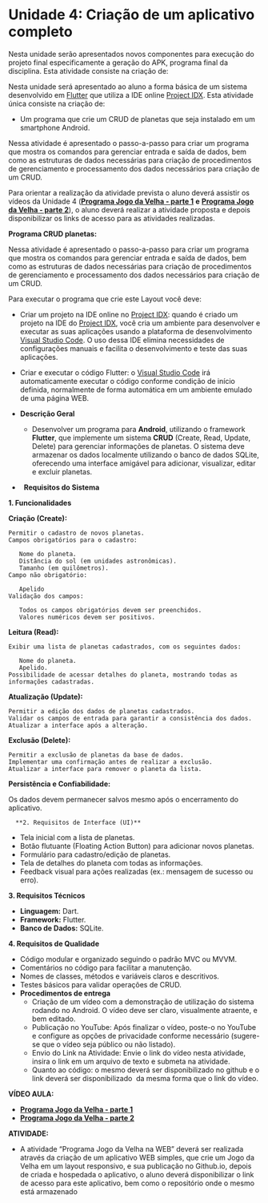# Unidade 4:  Criação de um aplicativo completo

Nesta unidade serão apresentados novos componentes para execução do projeto final especificamente a geração do APK, programa final da disciplina. Esta atividade consiste na criação de:

Nesta unidade  será apresentado ao aluno a forma básica de um sistema desenvolvido em [Flutter](https://flutter.dev/)  que utiliza a IDE online [Project IDX](https://idx.dev/). Esta atividade única consiste na criação de:

- Um programa que crie um CRUD de planetas que seja instalado em um smartphone Android.  

Nessa atividade é apresentado o passo-a-passo para criar um programa que mostra os comandos para gerenciar entrada e saída de dados, bem como as estruturas de dados necessárias para criação de procedimentos de gerenciamento e processamento dos dados necessários para criação de um CRUD.

Para orientar a realização da atividade prevista o aluno deverá assistir os vídeos da Unidade 4 ([**Programa Jogo da Velha - parte 1**](https://youtu.be/Z9QFE3-Wt9c) **e** [**Programa Jogo da Velha - parte 2**](https://youtu.be/v0ZP6CbRaZA)), o aluno deverá realizar a atividade proposta e depois disponibilizar os links de acesso para as atividades realizadas.

**Programa CRUD planetas:**

Nessa atividade é apresentado o passo-a-passo para criar um programa que mostra os comandos para gerenciar entrada e saída de dados, bem como as estruturas de dados necessárias para criação de procedimentos de gerenciamento e processamento dos dados necessários para criação de um CRUD.

Para executar o programa que crie este Layout você deve:

- Criar um projeto na IDE online no [Project IDX](https://idx.dev/): quando é criado um projeto na IDE do [Project IDX](https://idx.dev/), você cria um ambiente para desenvolver e executar as suas aplicações usando a plataforma de desenvolvimento [Visual Studio Code](https://code.visualstudio.com/). O uso dessa IDE elimina necessidades de configurações manuais e facilita o desenvolvimento e teste das suas aplicações.
- Criar e executar o código Flutter: o [Visual Studio Code](https://code.visualstudio.com/) irá automaticamente executar o código conforme condição de início definida, normalmente de forma automática em um ambiente emulado de uma página WEB.


- **Descrição Geral**
  - Desenvolver um programa para **Android**, utilizando o framework **Flutter**, que implemente um sistema **CRUD** (Create, Read, Update, Delete) para gerenciar informações de planetas. O sistema deve armazenar os dados localmente utilizando o banco de dados SQLite, oferecendo uma interface amigável para adicionar, visualizar, editar e excluir planetas.
- ` `**Requisitos do Sistema**

**1. Funcionalidades**

 **Criação (Create):**

    Permitir o cadastro de novos planetas.
    Campos obrigatórios para o cadastro:

       Nome do planeta.
       Distância do sol (em unidades astronômicas).
       Tamanho (em quilômetros).
    Campo não obrigatório:

       Apelido
    Validação dos campos:

       Todos os campos obrigatórios devem ser preenchidos.
       Valores numéricos devem ser positivos.
 **Leitura (Read):**

    Exibir uma lista de planetas cadastrados, com os seguintes dados:

       Nome do planeta.
       Apelido.
    Possibilidade de acessar detalhes do planeta, mostrando todas as informações cadastradas.
 **Atualização (Update):**

    Permitir a edição dos dados de planetas cadastrados.
    Validar os campos de entrada para garantir a consistência dos dados.
    Atualizar a interface após a alteração.
 **Exclusão (Delete):**

    Permitir a exclusão de planetas da base de dados.
    Implementar uma confirmação antes de realizar a exclusão.
    Atualizar a interface para remover o planeta da lista.
 **Persistência e Confiabilidade:**

   Os dados devem permanecer salvos mesmo após o encerramento do aplicativo.

      **2. Requisitos de Interface (UI)**

- Tela inicial com a lista de planetas.
- Botão flutuante (Floating Action Button) para adicionar novos planetas.
- Formulário para cadastro/edição de planetas.
- Tela de detalhes do planeta com todas as informações.
- Feedback visual para ações realizadas (ex.: mensagem de sucesso ou erro).

**3. Requisitos Técnicos**

- **Linguagem:** Dart.
- **Framework:** Flutter.
- **Banco de Dados:** SQLite.

**4. Requisitos de Qualidade**

- Código modular e organizado seguindo o padrão MVC ou MVVM.
- Comentários no código para facilitar a manutenção.
- Nomes de classes, métodos e variáveis claros e descritivos.
- Testes básicos para validar operações de CRUD.
- **Procedimentos de entrega**
  - Criação de um vídeo com a demonstração de utilização do sistema rodando no Android. O vídeo deve ser claro, visualmente atraente, e bem editado.
  - Publicação no YouTube: Após finalizar o vídeo, poste-o no YouTube e configure as opções de privacidade conforme necessário (sugere-se que o vídeo seja público ou não listado).
  - Envio do Link na Atividade: Envie o link do vídeo nesta atividade, insira o link em um arquivo de texto e submeta na atividade.
  - Quanto ao código: o mesmo deverá ser disponibilizado no github e o link deverá ser disponibilizado  da mesma forma que o link do vídeo.





**VÍDEO AULA:**

- [**Programa Jogo da Velha - parte 1**](https://youtu.be/8reoHDXUHxk)
- [**Programa Jogo da Velha - parte 2**](https://youtu.be/Z9QFE3-Wt9c)

**ATIVIDADE:**

- A atividade “Programa Jogo da Velha na WEB” deverá ser realizada através da criação de um aplicativo WEB simples, que crie um Jogo da Velha em um layout responsivo, e sua publicação no Github.io, depois de criada e hospedada o aplicativo, o aluno deverá disponibilizar o link de acesso para este aplicativo, bem como o repositório onde o mesmo está armazenado


